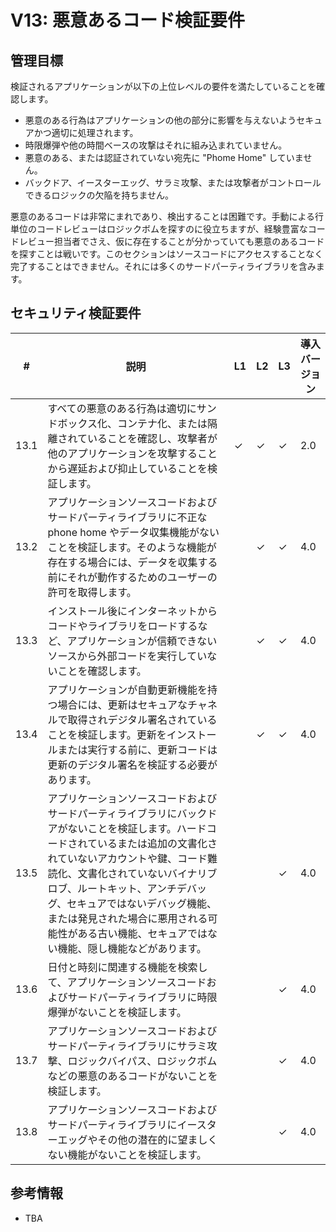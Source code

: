 # V13: 悪意あるコード検証要件

## 管理目標

検証されるアプリケーションが以下の上位レベルの要件を満たしていることを確認します。

* 悪意のある行為はアプリケーションの他の部分に影響を与えないようセキュアかつ適切に処理されます。
* 時限爆弾や他の時間ベースの攻撃はそれに組み込まれていません。
* 悪意のある、または認証されていない宛先に "Phome Home" していません。
* バックドア、イースターエッグ、サラミ攻撃、または攻撃者がコントロールできるロジックの欠陥を持ちません。

悪意のあるコードは非常にまれであり、検出することは困難です。手動による行単位のコードレビューはロジックボムを探すのに役立ちますが、経験豊富なコードレビュー担当者でさえ、仮に存在することが分かっていても悪意のあるコードを探すことは戦いです。このセクションはソースコードにアクセスすることなく完了することはできません。それには多くのサードパーティライブラリを含みます。

## セキュリティ検証要件

| # | 説明 | L1 | L2 | L3 | 導入バージョン |
| --- | --- | --- | --- | -- | -- |
| 13.1 | すべての悪意のある行為は適切にサンドボックス化、コンテナ化、または隔離されていることを確認し、攻撃者が他のアプリケーションを攻撃することから遅延および抑止していることを検証します。 | ✓ | ✓ | ✓ | 2.0 |
| 13.2 | アプリケーションソースコードおよびサードパーティライブラリに不正な phone home やデータ収集機能がないことを検証します。そのような機能が存在する場合には、データを収集する前にそれが動作するためのユーザーの許可を取得します。 |  | ✓ | ✓ | 4.0 |
| 13.3 | インストール後にインターネットからコードやライブラリをロードするなど、アプリケーションが信頼できないソースから外部コードを実行していないことを確認します。 |  | ✓ | ✓ | 4.0 |
| 13.4 | アプリケーションが自動更新機能を持つ場合には、更新はセキュアなチャネルで取得されデジタル署名されていることを検証します。更新をインストールまたは実行する前に、更新コードは更新のデジタル署名を検証する必要があります。 |  | ✓ | ✓ | 4.0 |
| 13.5 | アプリケーションソースコードおよびサードパーティライブラリにバックドアがないことを検証します。ハードコードされているまたは追加の文書化されていないアカウントや鍵、コード難読化、文書化されていないバイナリブロブ、ルートキット、アンチデバッグ、セキュアではないデバッグ機能、または発見された場合に悪用される可能性がある古い機能、セキュアではない機能、隠し機能などがあります。 | | | ✓ | 4.0 |
| 13.6 | 日付と時刻に関連する機能を検索して、アプリケーションソースコードおよびサードパーティライブラリに時限爆弾がないことを検証します。 |  |  | ✓ | 4.0 |
| 13.7 | アプリケーションソースコードおよびサードパーティライブラリにサラミ攻撃、ロジックバイパス、ロジックボムなどの悪意のあるコードがないことを検証します。 |  |  | ✓ | 4.0 |
| 13.8 | アプリケーションソースコードおよびサードパーティライブラリにイースターエッグやその他の潜在的に望ましくない機能がないことを検証します。 |  |  | ✓ | 4.0 |

## 参考情報

* TBA
